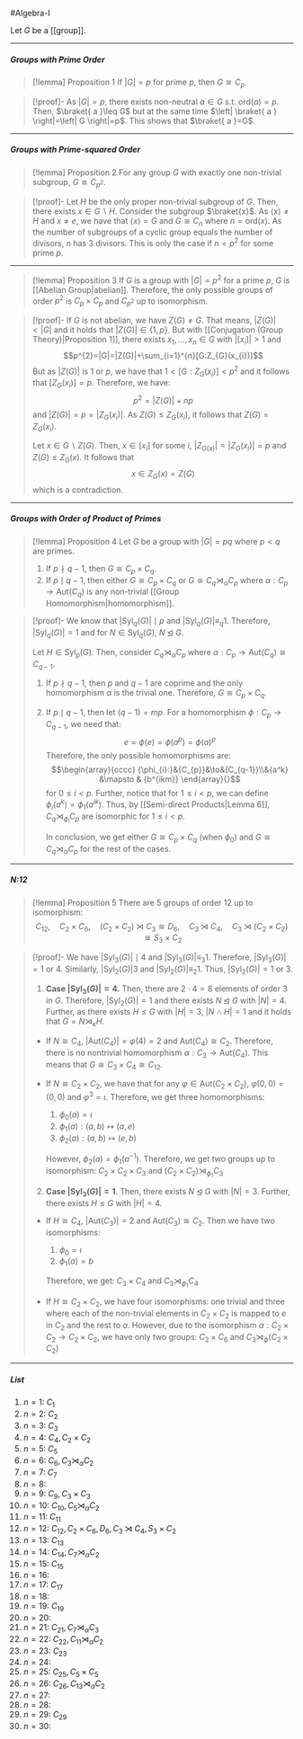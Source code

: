 #Algebra-I 

Let $G$ be a [[group]].

---
##### Groups with Prime Order
> [!lemma] Proposition 1
> If $\left| G \right|=p$ for prime $p$, then $G\cong C_{p}$.

> [!proof]-
> As $\left| G \right|=p$, there exists non-neutral $a\in G$ s.t. $\text{ord}(a)=p$. Then, $\braket{ a  }\leq G$ but at the same time $\left| \braket{ a  } \right|=\left| G \right|=p$. This shows that $\braket{ a }=G$.
---
##### Groups with Prime-squared Order
> [!lemma] Proposition 2
> For any group $G$ with exactly one non-trivial subgroup, $G\cong C_{p^{2}}$.

> [!proof]-
> Let $H$ be the only proper non-trivial subgroup of $G$. Then, there exists $x\in G\backslash H$. Consider the subgroup $\braket{x}$. As $\langle x\rangle \ne H$ and $x\ne e$, we have that $\langle x\rangle =G$ and $G\cong C_n$ where $n=\text{ord}(x)$. As the number of subgroups of a cyclic group equals the number of divisors, $n$ has 3 divisors. This is only the case if $n=p^2$ for some prime $p$.
---
> [!lemma] Proposition 3
> If $G$ is a group with $|G|=p^{2}$ for a prime $p$, $G$ is [[Abelian Group|abelian]]. Therefore, the only possible groups of order $p^{2}$ is $C_{p}\times C_{p}$ and $C_{p^{2}}$ up to isomorphism.

> [!proof]-
> If $G$ is not abelian, we have $Z(G)\neq G$.  That means, $|Z(G)|<|G|$ and it holds that $|Z(G)| \in\{1,p\}$. But with [[Conjugation (Group Theory)|Proposition 1]], there exists $x_{1},\dots,x_{n}\in G$ with $\left| [x_{i}] \right|>1$ and $$p^{2}=|G|=|Z(G)|+\sum_{i=1}^{n}[G:Z_{G}(x_{i})]$$But as $|Z(G)|$ is $1$ or $p$, we have that $1 <[G:Z_{G}(x_{i})]<p^{2}$ and it follows that $[Z_{G}(x_{i})]=p$. Therefore, we have: $$p^{2} =|Z(G)|+np$$ and $\left| Z(G) \right|=p=\left| Z_{G}(x_{i}) \right|$. As $Z(G)\leq Z_{G}(x_{i})$, it follows that $Z(G)=Z_{G}(x_{i})$.
> 
> Let $x\in G\backslash Z(G)$. Then, $x\in[x_{i}]$ for some $i$, $|Z_{G(x)}|=\left| Z_{G}(x_{i}) \right|=p$ and $Z(G)\leq Z_{G}(x)$. It follows that $$x\in Z_{G}(x)=Z(G)$$which is a contradiction.
---
##### Groups with Order of Product of Primes
> [!lemma] Proposition 4
> Let $G$ be a group with $\left| G \right|=pq$ where $p<q$ are primes. 
> 1. If $p\nmid q-1$, then $G\cong C_{p}\times C_{q}$.
> 2. If $p\mid q-1$, then either $G\cong C_{p}\times C_{q}$ or $G\cong C_{q}\rtimes_{\alpha}C_{p}$ where $\alpha:C_{p}\to \text{Aut}(C_{q})$ is any non-trivial [[Group Homomorphism|homomorphism]].

> [!proof]-
> We know that $\left| \text{Syl}_{q}(G) \right|\mid p$ and $\left| \text{Syl}_{q}(G) \right|\equiv_{q}1$. Therefore, $\left| \text{Syl}_{q}(G) \right|=1$ and for $N\in \text{Syl}_{q}(G)$, $N\unlhd G$. 
> 
> Let $H\in \text{Syl}_{p}(G)$. Then, consider $C_{q}\rtimes_{\alpha}C_{p}$ where $\alpha:C_{p}\to \text{Aut}(C_{q})\cong C_{q-1}$.
> 1. If $p\nmid q-1$, then $p$ and $q-1$ are coprime and the only homomorphism $\alpha$ is the trivial one. Therefore, $G\cong C_{p}\times C_{q}$.
> 2. If $p\mid q-1$, then let $(q-1)=mp$. For a homomorphism $\phi:C_{p}\to C_{q-1}$, we need that: $$e=\phi(e)=\phi(a^p)=\phi(a)^p$$Therefore, the only possible homomorphisms are: $$\begin{array}{cccc} {\phi_{i}:}&{C_{p}}&\to&{C_{q-1}}\\&{a^k} &\mapsto & {b^{ikm}} \end{array}{}$$for $0\leq i<p$. Further, notice that for $1\leq i<p$, we can define $\phi_{i}(a^k)=\phi_{1}(a^{ik})$. Thus, by [[Semi-direct Products|Lemma 6]], $C_{q}\rtimes_{\phi_{i}} C_{p}$ are isomorphic for $1\leq i<p$.
>    
>    In conclusion, we get either $G\cong C_{p}\times C_{q}$ (when $\phi_{0}$) and $G\cong C_{q}\rtimes_{\alpha}C_{p}$ for the rest of the cases.
---
##### N:12
> [!lemma] Proposition 5
> There are 5 groups of order 12 up to isomorphism: $$C_{12},\quad C_{2}\times C_{6},\quad(C_{2}\times C_{2})\rtimes C_{3}\cong D_{6},\quad C_{3}\rtimes C_{4}, \quad C_{3}\rtimes(C_{2}\times C_{2})\cong S_{3}\times C_{2}$$

> [!proof]-
> We have $\left| \text{Syl}_{3}(G) \right|\mid 4$ and $\left| \text{Syl}_{3}(G) \right|\equiv_{3}1$. Therefore, $\left| \text{Syl}_{3}(G) \right|=1$ or $4$. Similarly, $\left| \text{Syl}_{2}(G) \right| 3$ and $\left| \text{Syl}_{2}(G) \right|\equiv_{2}1$. Thus, $\left| \text{Syl}_{2}(G) \right|=1$ or $3$.
> 1. **Case $\left| \text{Syl}_{3}(G) \right|=4$.** Then, there are $2\cdot 4=8$ elements of order $3$ in $G$. Therefore, $\left| \text{Syl}_{2}(G) \right|=1$ and there exists $N\unlhd G$ with $\left| N \right|=4$. Further, as there exists $H\leq G$ with $\left| H \right|=3$, $\left| N\cap H \right|=1$ and it holds that $G=N\rtimes_{\kappa}H$.
> 	- If $N\cong C_{4}$, $\left| \text{Aut}(C_{4}) \right|=\varphi(4)=2$ and $\text{Aut}(C_{4})\cong C_{2}$. Therefore, there is no nontrivial homomorphism $\alpha:C_{3}\to \text{Aut}(C_{4})$. This means that $G\cong C_{3}\times C_{4}\cong C_{12}$.
> 	- If $N\cong C_{2}\times C_{2}$, we have that for any $\varphi\in \text{Aut}(C_{2}\times C_{2})$, $\varphi(0,0)=(0,0)$ and $\varphi^3=\iota$. Therefore, we get three homomorphisms:
> 		1. $\phi_{0}(a)=\iota$
> 		2. $\phi_{1}(a):(a,b)\mapsto(a,e)$
> 		3. $\phi_{2}(a):(a,b)\mapsto(e,b)$
> 		
> 		However, $\phi_{2}(a)=\phi_{1}(a^{-1})$. Therefore, we get two groups up to isomorphism: $C_{2}\times C_{2}\times C_{3}$ and $(C_{2}\times C_{2})\rtimes_{\phi_{1}}C_{3}$
> 2. **Case $\left| \text{Syl}_{3}(G) \right|=1$**. Then, there exists $N\unlhd G$ with $\left| N \right|=3$. Further, there exists $H\leq G$ with $\left| H \right|=4$. 
> 	- If $H\cong C_{4}$, $\left| \text{Aut}(C_{3}) \right|=2$ and $\text{Aut}(C_{3})\cong C_{2}$. Then we have two isomorphisms:
> 		1. $\phi_{0}=\iota$
> 		2. $\phi_{1}(a)=b$
> 		
> 		Therefore, we get: $C_{3}\times C_{4}$ and $C_{3}\rtimes_{\phi_{1}}C_{4}$
> 	- If $H\cong C_{2}\times C_{2}$, we have four isomorphisms: one trivial and three where each of the non-trivial elements in $C_{2}\times C_{2}$ is mapped to $e$ in $C_{2}$ and the rest to $a$. However, due to the isomorphism $\alpha:C_{2}\times C_{2}\to C_{2}\times C_{2}$, we have only two groups: $C_{2}\times C_{6}$ and $C_{3}\rtimes_{\phi}(C_{2}\times C_{2})$ 
---
##### List
1. $n=1$: $C_{1}$
2. $n=2$: $C_{2}$
3. $n=3$: $C_{3}$
4. $n=4$: $C_{4}, C_{2}\times C_{2}$
5. $n=5$: $C_{5}$ 
6. $n=6$: $C_{6}, C_{3}\rtimes_{\alpha}C_{2}$
7. $n=7$: $C_{7}$
8. $n=8$:
9. $n=9$: $C_{9},C_{3}\times C_{3}$
10. $n=10$: $C_{10},C_{5}\rtimes_{\alpha}C_{2}$
11. $n=11$: $C_{11}$
12. $n=12$: $C_{12}, C_{2}\times C_{6}, D_{6},C_{3}\rtimes C_{4}, S_{3}\times C_{2}$
13. $n=13$: $C_{13}$
14. $n=14$: $C_{14},C_{7}\rtimes_{\alpha}C_{2}$
15. $n=15$: $C_{15}$
16. $n=16$:
17. $n=17$: $C_{17}$
18. $n=18$: 
19. $n=19$: $C_{19}$
20. $n=20$:
21. $n=21$: $C_{21},C_{7}\rtimes_{\alpha}C_{3}$
22. $n=22$: $C_{22},C_{11}\rtimes_{\alpha}C_{2}$
23. $n=23$: $C_{23}$
24. $n=24$:
25. $n=25$: $C_{25}, C_{5}\times C_{5}$
26. $n=26$: $C_{26},C_{13}\rtimes_{\alpha}C_{2}$
27. $n=27$:
28. $n=28$:
29. $n=29$: $C_{29}$
30. $n=30$:
